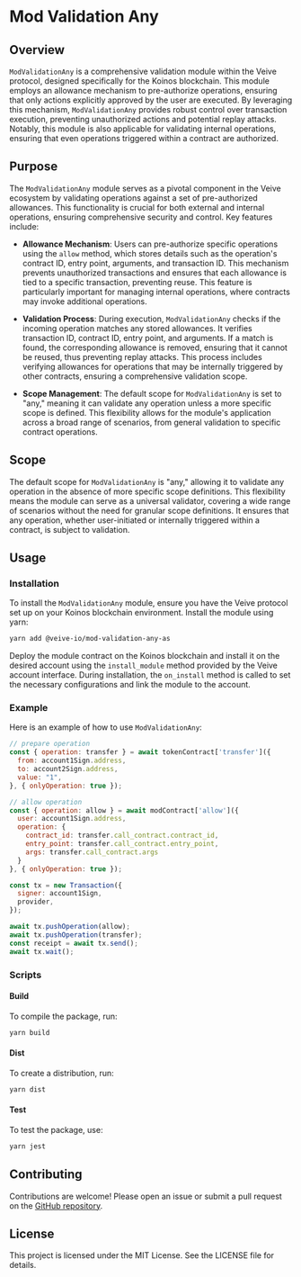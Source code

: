 # **Mod Validation Any**

## **Overview**

`ModValidationAny` is a comprehensive validation module within the Veive protocol, designed specifically for the Koinos blockchain. This module employs an allowance mechanism to pre-authorize operations, ensuring that only actions explicitly approved by the user are executed. By leveraging this mechanism, `ModValidationAny` provides robust control over transaction execution, preventing unauthorized actions and potential replay attacks. Notably, this module is also applicable for validating internal operations, ensuring that even operations triggered within a contract are authorized.

## **Purpose**

The `ModValidationAny` module serves as a pivotal component in the Veive ecosystem by validating operations against a set of pre-authorized allowances. This functionality is crucial for both external and internal operations, ensuring comprehensive security and control. Key features include:

- **Allowance Mechanism**: Users can pre-authorize specific operations using the `allow` method, which stores details such as the operation's contract ID, entry point, arguments, and transaction ID. This mechanism prevents unauthorized transactions and ensures that each allowance is tied to a specific transaction, preventing reuse. This feature is particularly important for managing internal operations, where contracts may invoke additional operations.

- **Validation Process**: During execution, `ModValidationAny` checks if the incoming operation matches any stored allowances. It verifies transaction ID, contract ID, entry point, and arguments. If a match is found, the corresponding allowance is removed, ensuring that it cannot be reused, thus preventing replay attacks. This process includes verifying allowances for operations that may be internally triggered by other contracts, ensuring a comprehensive validation scope.

- **Scope Management**: The default scope for `ModValidationAny` is set to "any," meaning it can validate any operation unless a more specific scope is defined. This flexibility allows for the module's application across a broad range of scenarios, from general validation to specific contract operations.

## **Scope**

The default scope for `ModValidationAny` is "any," allowing it to validate any operation in the absence of more specific scope definitions. This flexibility means the module can serve as a universal validator, covering a wide range of scenarios without the need for granular scope definitions. It ensures that any operation, whether user-initiated or internally triggered within a contract, is subject to validation.

## **Usage**

### **Installation**

To install the `ModValidationAny` module, ensure you have the Veive protocol set up on your Koinos blockchain environment. Install the module using yarn:

```bash
yarn add @veive-io/mod-validation-any-as
```

Deploy the module contract on the Koinos blockchain and install it on the desired account using the `install_module` method provided by the Veive account interface. During installation, the `on_install` method is called to set the necessary configurations and link the module to the account.

### **Example**

Here is an example of how to use `ModValidationAny`:

```javascript
// prepare operation
const { operation: transfer } = await tokenContract['transfer']({
  from: account1Sign.address,
  to: account2Sign.address,
  value: "1",
}, { onlyOperation: true });

// allow operation
const { operation: allow } = await modContract['allow']({
  user: account1Sign.address,
  operation: {
    contract_id: transfer.call_contract.contract_id,
    entry_point: transfer.call_contract.entry_point,
    args: transfer.call_contract.args
  }
}, { onlyOperation: true });

const tx = new Transaction({
  signer: account1Sign,
  provider,
});

await tx.pushOperation(allow);
await tx.pushOperation(transfer);
const receipt = await tx.send();
await tx.wait();
```

### **Scripts**

#### Build

To compile the package, run:

```bash
yarn build
```

#### Dist

To create a distribution, run:

```bash
yarn dist
```

#### Test

To test the package, use:

```bash
yarn jest
```

## **Contributing**

Contributions are welcome! Please open an issue or submit a pull request on the [GitHub repository](https://github.com/veiveprotocol/mod-validation-any-as).

## **License**

This project is licensed under the MIT License. See the LICENSE file for details.